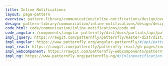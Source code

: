 ```yaml
---
title: Inline Notifications
layout: page-pattern
overview: pattern-library/communication/inline-notifications/design/overview.md
design: pattern-library/communication/inline-notifications/design/design.md
code_html: code/communication/inline-notifications/code.md
code_angular: /components/angular-patternfly/dist/docs/partials/api/patternfly.notification.component.pfInlineNotification.html
impl_jquery: https://rawgit.com/patternfly/patternfly/master-dist/dist/tests/alerts.html
impl_angular: https://www.patternfly.org/angular-patternfly/#/api/patternfly.notification.component:pfInlineNotification
impl_react: https://rawgit.com/patternfly/patternfly-react/gh-pages/index.html?selectedKind=patternfly-react%2FWidgets%2FAlert&selectedStory=Alert
impl_webcomponent: https://rawgit.com/patternfly-webcomponents/patternfly-webcomponents/master-dist/app/app.html?dir=pf-alert&file=index.html
impl_ng: https://www.patternfly.org/patternfly-ng/#/inlinenotification
---
```

